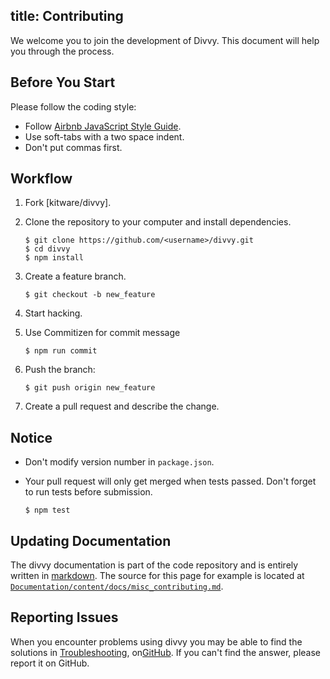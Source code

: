 title: Contributing
---

We welcome you to join the development of Divvy. This document will help you through the process.

## Before You Start

Please follow the coding style:

- Follow [Airbnb JavaScript Style Guide](https://github.com/airbnb/javascript).
- Use soft-tabs with a two space indent.
- Don't put commas first.

## Workflow

1. Fork [kitware/divvy].
2. Clone the repository to your computer and install dependencies.

    ```
    $ git clone https://github.com/<username>/divvy.git
    $ cd divvy
    $ npm install
    ```

3. Create a feature branch.

    ```
    $ git checkout -b new_feature
    ```

4. Start hacking.
5. Use Commitizen for commit message

    ```
    $ npm run commit
    ```

6. Push the branch:

    ```
    $ git push origin new_feature
    ```

6. Create a pull request and describe the change.

## Notice

- Don't modify version number in `package.json`.
- Your pull request will only get merged when tests passed. Don't forget to run tests before submission.

    ```
    $ npm test
    ```

## Updating Documentation

The divvy documentation is part of the code repository and is entirely written in [markdown](https://daringfireball.net/projects/markdown/). The source for this page for example is located at [`Documentation/content/docs/misc_contributing.md`](https://github.com/Kitware/divvy/blob/master/Documentation/content/docs/misc_contributing.md).

## Reporting Issues

When you encounter problems using divvy you may be able to find the solutions in [Troubleshooting](troubleshooting.html), on[GitHub](https://github.com/kitware/divvy/issues). If you can't find the answer, please report it on GitHub.
